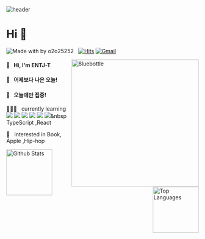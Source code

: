 
![header](https://capsule-render.vercel.app/api?type=soft&color=auto&height=150&section=header&text=HeeChanLim&fontSize=70&animation=twinkling)
# Hi 👋  
![Made with by o2o25252](https://img.shields.io/badge/Made%20with%20%E2%9D%A4%EF%B8%8Fby-%20o2o25252%20-blue) &nbsp;
[![Hits](https://hits.seeyoufarm.com/api/count/incr/badge.svg?url=https%3A%2F%2Fgithub.com%2Fo2o25252%2Fhit-counter&count_bg=%23195BD3&title_bg=%23555555&icon=&icon_color=%23E7E7E7&title=hits&edge_flat=false)](https://hits.seeyoufarm.com)
[![Gmail](https://img.shields.io/badge/%20-Send%20Mail-black?color=14171A&labelColor=ef5350&logo=gmail&logoColor=ffffff)](mailto:pen9508901@gmail.com?subject=From%20GitHub&body=Hi,%20pen9508901@gmail.com.%20Found%20you%20from%20GitHub.) &nbsp;


<img width="333" alt="8luebottle" align="right" src="https://user-images.githubusercontent.com/48475824/87215634-674d5c80-c373-11ea-841f-23a8596db286.gif">

#### 🙌  &nbsp; Hi, I'm ENTJ-T
#### 📣  &nbsp; 어제보다 나은 오늘!
#### 📣  &nbsp; 오늘에만 집중!


 👨🏻‍💻  &nbsp; currently learning  
 <img src="https://img.shields.io/badge/Javascript-ffb13b?style=flat-square&logo=javascript&logoColor=white"/>
 <img src="https://img.shields.io/badge/css-1572B6?style=flat-square&logo=css3&logoColor=white"/> 
<img src="https://img.shields.io/badge/Python-3766AB?style=flat-square&logo=Python&logoColor=white"/>
<img src="https://img.shields.io/badge/aws-333664?style=flat-square&logo=amazon-aws&logoColor=white"/>
<img src="https://img.shields.io/badge/Mysql-E6B91E?style=flat-square&logo=MySql&logoColor=white"/>
<img src="https://img.shields.io/badge/TypeScript-#dedede?style=flat-square&logo=Typescript&logoColor=white"/></a>&nbsp 
  TypeScript ,React 
  
 👀 &nbsp; interested in  Book, Apple ,Hip-hop 
<br>

<p>
  <img height="120" align="left" alt="Github Stats" src="https://github-readme-stats.vercel.app/api?username=o2o25252&hide_title=true&hide=contribs&show_icons=true&count_private=true&include_all_commits=true&theme=algolia">
  <img height="120" align="right" alt="Top Languages" src="https://github-readme-stats.vercel.app/api/top-langs/?username=o2o25252&hide_title=true&hide=html,css&layout=compact&theme=algolia">
</p>
